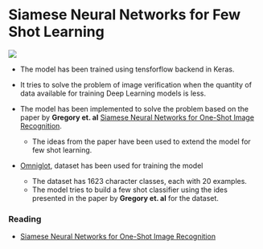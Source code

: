 # Siamese Neural Networks for Few Shot Learning
<img src="https://camo.githubusercontent.com/b27757e11d8687dc846b016e0fac80a544e7b645/68747470733a2f2f736f72656e626f756d612e6769746875622e696f2f696d616765732f5369616d6573655f6469616772616d5f322e706e67"></img>

- The model has been trained using tensforflow backend in Keras.
- It tries to solve the problem of image verification when the quantity of data available for training Deep Learning models is less.
- The model has been implemented to solve the problem based on the paper by **Gregory et. al** [Siamese Neural Networks for One-Shot Image Recognition](https://www.cs.cmu.edu/~rsalakhu/papers/oneshot1.pdf).
  -  The ideas from the paper have been used to extend the model for few shot learning.

- [Omniglot](https://github.com/brendenlake/omniglot), dataset has been used for training the model 
  - The dataset has 1623 character classes, each with 20 examples.
  - The model tries to build a few shot classifier using the ides presented in the paper by **Gregory et. al** for the dataset.
  
### Reading
  - [Siamese Neural Networks for One-Shot Image Recognition](https://www.cs.cmu.edu/~rsalakhu/papers/oneshot1.pdf)
